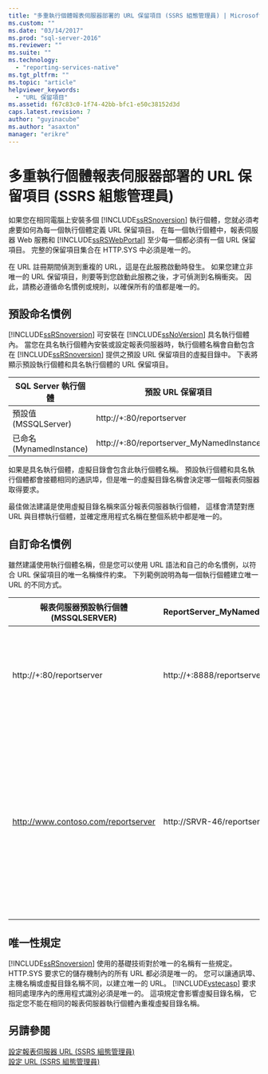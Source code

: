 ```yaml
---
title: "多重執行個體報表伺服器部署的 URL 保留項目 (SSRS 組態管理員) | Microsoft Docs"
ms.custom: ""
ms.date: "03/14/2017"
ms.prod: "sql-server-2016"
ms.reviewer: ""
ms.suite: ""
ms.technology: 
  - "reporting-services-native"
ms.tgt_pltfrm: ""
ms.topic: "article"
helpviewer_keywords: 
  - "URL 保留項目"
ms.assetid: f67c83c0-1f74-42bb-bfc1-e50c38152d3d
caps.latest.revision: 7
author: "guyinacube"
ms.author: "asaxton"
manager: "erikre"
---
```

# 多重執行個體報表伺服器部署的 URL 保留項目 (SSRS 組態管理員)
  如果您在相同電腦上安裝多個 [!INCLUDE[ssRSnoversion](../../includes/ssrsnoversion-md.md)] 執行個體，您就必須考慮要如何為每一個執行個體定義 URL 保留項目。 在每一個執行個體中，報表伺服器 Web 服務和 [!INCLUDE[ssRSWebPortal](../../includes/ssrswebportal.md)] 至少每一個都必須有一個 URL 保留項目。 完整的保留項目集合在 HTTP.SYS 中必須是唯一的。  
  
 在 URL 註冊期間偵測到重複的 URL，這是在此服務啟動時發生。 如果您建立非唯一的 URL 保留項目，則要等到您啟動此服務之後，才可偵測到名稱衝突。 因此，請務必遵循命名慣例或規則，以確保所有的值都是唯一的。  
  
## 預設命名慣例  
 [!INCLUDE[ssRSnoversion](../../includes/ssrsnoversion-md.md)] 可安裝在 [!INCLUDE[ssNoVersion](../../includes/ssnoversion-md.md)] 具名執行個體內。 當您在具名執行個體內安裝或設定報表伺服器時，執行個體名稱會自動包含在 [!INCLUDE[ssRSnoversion](../../includes/ssrsnoversion-md.md)] 提供之預設 URL 保留項目的虛擬目錄中。 下表將顯示預設執行個體和具名執行個體的 URL 保留項目。  
  
|SQL Server 執行個體|預設 URL 保留項目|  
|-------------------------|-----------------------------|  
|預設值 (MSSQLServer)|http://+:80/reportserver|  
|已命名 (MynamedInstance)|http://+:80/reportserver_MyNamedInstance|  
  
 如果是具名執行個體，虛擬目錄會包含此執行個體名稱。 預設執行個體和具名執行個體都會接聽相同的通訊埠，但是唯一的虛擬目錄名稱會決定哪一個報表伺服器取得要求。  
  
 最佳做法建議是使用虛擬目錄名稱來區分報表伺服器執行個體， 這樣會清楚對應 URL 與目標執行個體，並確定應用程式名稱在整個系統中都是唯一的。  
  
## 自訂命名慣例  
 雖然建議使用執行個體名稱，但是您可以使用 URL 語法和自己的命名慣例，以符合 URL 保留項目的唯一名稱條件約束。 下列範例說明為每一個執行個體建立唯一 URL 的不同方式。  
  
|報表伺服器預設執行個體 (MSSQLSERVER)|ReportServer_MyNamedInstance|唯一性|  
|----------------------------------------------------|-----------------------------------|----------------|  
|http://+:80/reportserver|http://+:8888/reportserver|每個執行個體會接聽不同的通訊埠。|  
|http://www.contoso.com/reportserver|http://SRVR-46/reportserver|每一個執行個體都會對應到不同的伺服器名稱 (完整網域名稱和電腦名稱)。|  
  
## 唯一性規定  
 [!INCLUDE[ssRSnoversion](../../includes/ssrsnoversion-md.md)] 使用的基礎技術對於唯一的名稱有一些規定。 HTTP.SYS 要求它的儲存機制內的所有 URL 都必須是唯一的。 您可以讓通訊埠、主機名稱或虛擬目錄名稱不同，以建立唯一的 URL。 [!INCLUDE[vstecasp](../../includes/vstecasp-md.md)] 要求相同處理序內的應用程式識別必須是唯一的。 這項規定會影響虛擬目錄名稱， 它指定您不能在相同的報表伺服器執行個體內重複虛擬目錄名稱。  
  
## 另請參閱  
 [設定報表伺服器 URL &#40;SSRS 組態管理員&#41;](../../reporting-services/install-windows/configure-report-server-urls-ssrs-configuration-manager.md)   
 [設定 URL &#40;SSRS 組態管理員&#41;](../../reporting-services/install-windows/configure-a-url-ssrs-configuration-manager.md)  
  
  